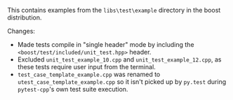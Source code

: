 This contains examples from the `libs\test\example` directory in the boost
distribution.

Changes:

* Made tests compile in "single header" mode by including the
  `<boost/test/included/unit_test.hpp>` header.
* Excluded `unit_test_example_10.cpp` and `unit_test_example_12.cpp`,
  as these tests require user input from the terminal.
* `test_case_template_example.cpp` was renamed to
  `utest_case_template_example.cpp` so it isn't picked up by `py.test`
  during `pytest-cpp`'s own test suite execution.
